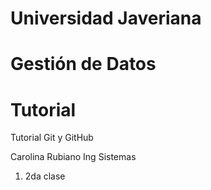 # Universidad Javeriana
# Gestión de Datos
# Tutorial

Tutorial Git y GitHub

Carolina Rubiano
Ing Sistemas

1. 2da clase
